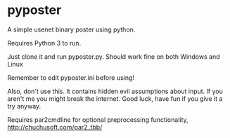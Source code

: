pyposter
========

A simple usenet binary poster using python.

Requires Python 3 to run.

Just clone it and run pyposter.py. Should work fine on both Windows and Linux

Remember to edit pyposter.ini before using!

Also, don't use this. It contains hidden evil assumptions about input. If you aren't me you might break the internet.
Good luck, have fun if you give it a try anyway.

Requires par2cmdline for optional preprocessing functionality, http://chuchusoft.com/par2_tbb/

